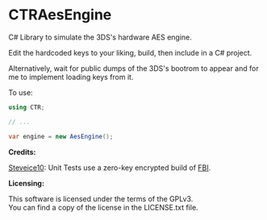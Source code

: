 # CTRAesEngine
C# Library to simulate the 3DS's hardware AES engine.

Edit the hardcoded keys to your liking, build, then include in a C# project.

Alternatively, wait for public dumps of the 3DS's bootrom to appear and for me to implement loading keys from it.

To use:
```C#
using CTR;

// ...

var engine = new AesEngine();
```

**Credits:**

[Steveice10](https://github.com/Steveice10): Unit Tests use a zero-key encrypted build of [FBI](https://github.com/Steveice10/FBI).

**Licensing:**

This software is licensed under the terms of the GPLv3.  
You can find a copy of the license in the LICENSE.txt file.
